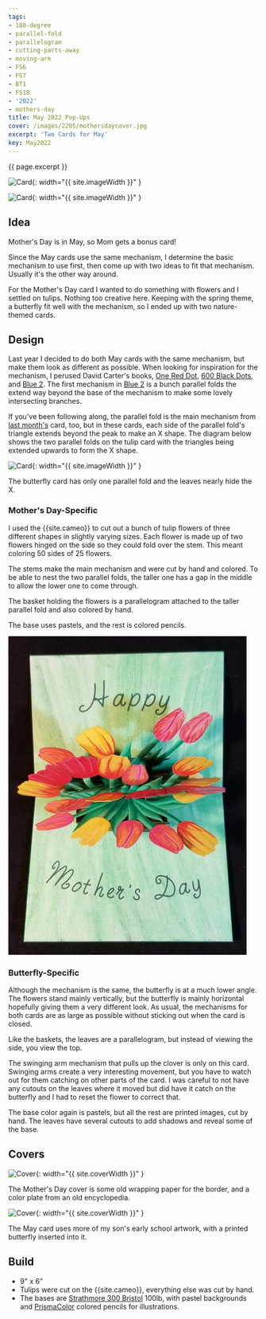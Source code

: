 ```yaml
---
tags:
- 180-degree
- parallel-fold
- parallelogram
- cutting-parts-away
- moving-arm
- FS6
- FS7
- BT1
- FS18
- '2022'
- mothers-day
title: May 2022 Pop-Ups
cover: /images/2205/mothersdaycover.jpg
excerpt: 'Two Cards for May'
key: May2022
---
```

{{ page.excerpt }}

![Card]({{site.baseurl}}/images/2205/mothersday.gif){: width="{{ site.imageWidth }}" }

![Card]({{site.baseurl}}/images/2205/butterfly.gif){: width="{{ site.imageWidth }}" }

## Idea

Mother's Day is in May, so Mom gets a bonus card!

Since the May cards use the same mechanism, I determine the basic mechanism to use first, then come up with two ideas to fit that mechanism. Usually it's the other way around.

For the Mother's Day card I wanted to do something with flowers and I settled on tulips. Nothing too creative here. Keeping with the spring theme, a butterfly fit well with the mechanism, so I ended up with two nature-themed cards.

## Design

Last year I decided to do both May cards with the same mechanism, but make them look as different as possible. When looking for inspiration for the mechanism, I perused David Carter's books, [One Red Dot](/books.html#one-red-dot), [600 Black Dots](/books.html#600-black-spots), and [Blue 2](/books.html#blue-2). The first mechanism in [Blue 2](/books.html#blue-2) is a bunch parallel folds the extend way beyond the base of the mechanism to make some lovely intersecting branches.

If you've been following along, the parallel fold is the main mechanism from [last month's](/2022/03/26/bridge.html) card, too, but in these cards, each side of the parallel fold's triangle extends beyond the peak to make an X shape. The diagram below shows the two parallel folds on the tulip card with the triangles being extended upwards to form the X shape.

![Card]({{site.baseurl}}/images/2205/triangle.jpg){: width="{{ site.imageWidth }}" }

The butterfly card has only one parallel fold and the leaves nearly hide the X.

### Mother's Day-Specific

I used the {{site.cameo}} to cut out a bunch of tulip flowers of three different shapes in slightly varying sizes. Each flower is made up of two flowers hinged on the side so they could fold over the stem. This meant coloring 50 sides of 25 flowers.

The stems make the main mechanism and were cut by hand and colored. To be able to nest the two parallel folds, the taller one has a gap in the middle to allow the lower one to come through.

The basket holding the flowers is a parallelogram attached to the taller parallel
fold and also colored by hand.

The base uses pastels, and the rest is colored pencils.

![TopView](/images/2205/mothersday-top.jpg)

### Butterfly-Specific

Although the mechanism is the same, the butterfly is at a much lower angle. The flowers stand mainly vertically, but the butterfly is mainly horizontal hopefully giving them a very different look. As usual, the mechanisms for both cards are as large as possible without sticking out when the card is closed.

Like the baskets, the leaves are a parallelogram, but instead of viewing the side, you view the top.

The swinging arm mechanism that pulls up the clover is only on this card. Swinging arms create a very interesting movement, but you have to watch out for them catching on other parts of the card. I was careful to not have any cutouts on the leaves where it moved but did have it catch on the butterfly and I had to reset the flower to correct that.

The base color again is pastels, but all the rest are printed images, cut by hand. The leaves have several cutouts to add shadows and reveal some of the base.

## Covers

![Cover]({{site.baseurl}}{{page.cover}}){: width="{{ site.coverWidth }}" }

The Mother's Day cover is some old wrapping paper for the border, and a color plate from an old encyclopedia.

![Cover]({{site.baseurl}}/images/2205/butterflycover.jpg){: width="{{ site.coverWidth }}" }

The May card uses more of my son's early school artwork, with a printed butterfly inserted into it.

## Build

- 9" x 6"
- Tulips were cut on the {{site.cameo}}, everything else was cut by hand.
- The bases are [Strathmore 300 Bristol](/supplies.html#strathmore-300-bristol) 100lb, with pastel backgrounds and [PrismaColor](/supplies.html#prismacolor-colored-pencils) colored pencils for illustrations.
